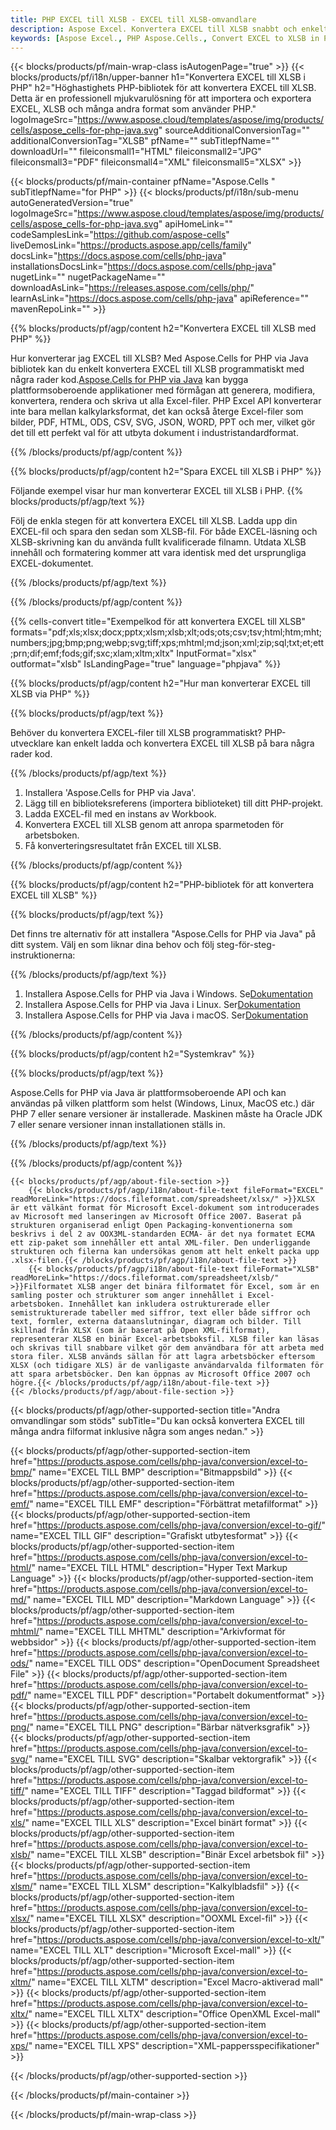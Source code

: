 ```yaml
---
title: PHP EXCEL till XLSB - EXCEL till XLSB-omvandlare
description: Aspose Excel. Konvertera EXCEL till XLSB snabbt och enkelt med Aspose.Cells. PHP EXCEL till XLSB. PHP Spara EXCEL till XLSB. Spara EXCEL som XLSB med PHP.
keywords: [Aspose Excel., PHP Aspose.Cells., Convert EXCEL to XLSB in PHP., Save EXCEL to XLSB using PHP., PHP EXCEL to XLSB saveformat., EXCEL to XLSB Converter., PHP Save EXCEL as XLSB]
---
```

{{< blocks/products/pf/main-wrap-class isAutogenPage="true" >}}
{{< blocks/products/pf/i18n/upper-banner h1="Konvertera EXCEL till XLSB i PHP" h2="Höghastighets PHP-bibliotek för att konvertera EXCEL till XLSB. Detta är en professionell mjukvarulösning för att importera och exportera EXCEL, XLSB och många andra format som använder PHP." logoImageSrc="https://www.aspose.cloud/templates/aspose/img/products/cells/aspose_cells-for-php-java.svg" sourceAdditionalConversionTag="" additionalConversionTag="XLSB" pfName="" subTitlepfName="" downloadUrl="" fileiconsmall1="HTML" fileiconsmall2="JPG" fileiconsmall3="PDF" fileiconsmall4="XML" fileiconsmall5="XLSX" >}}

{{< blocks/products/pf/main-container pfName="Aspose.Cells " subTitlepfName="for PHP" >}}
{{< blocks/products/pf/i18n/sub-menu autoGeneratedVersion="true" logoImageSrc="https://www.aspose.cloud/templates/aspose/img/products/cells/aspose_cells-for-php-java.svg" apiHomeLink="" codeSamplesLink="https://github.com/aspose-cells" liveDemosLink="https://products.aspose.app/cells/family" docsLink="https://docs.aspose.com/cells/php-java" installationsDocsLink="https://docs.aspose.com/cells/php-java" nugetLink="" nugetPackageName="" downloadAsLink="https://releases.aspose.com/cells/php/" learnAsLink="https://docs.aspose.com/cells/php-java" apiReference="" mavenRepoLink="" >}}


{{% blocks/products/pf/agp/content h2="Konvertera EXCEL till XLSB med PHP" %}}

 Hur konverterar jag EXCEL till XLSB? Med Aspose.Cells for PHP via Java bibliotek kan du enkelt konvertera EXCEL till XLSB programmatiskt med några rader kod.[Aspose.Cells for PHP via Java](https://products.aspose.com/cells/php-java/) kan bygga plattformsoberoende applikationer med förmågan att generera, modifiera, konvertera, rendera och skriva ut alla Excel-filer. PHP Excel API konverterar inte bara mellan kalkylarksformat, det kan också återge Excel-filer som bilder, PDF, HTML, ODS, CSV, SVG, JSON, WORD, PPT och mer, vilket gör det till ett perfekt val för att utbyta dokument i industristandardformat.
 
{{% /blocks/products/pf/agp/content %}}

{{% blocks/products/pf/agp/content h2="Spara EXCEL till XLSB i PHP" %}}

Följande exempel visar hur man konverterar EXCEL till XLSB i PHP.
{{% blocks/products/pf/agp/text %}}

Följ de enkla stegen för att konvertera EXCEL till XLSB. Ladda upp din EXCEL-fil och spara den sedan som XLSB-fil. För både EXCEL-läsning och XLSB-skrivning kan du använda fullt kvalificerade filnamn. Utdata XLSB innehåll och formatering kommer att vara identisk med det ursprungliga EXCEL-dokumentet.

{{% /blocks/products/pf/agp/text %}}

{{% /blocks/products/pf/agp/content %}}

{{% cells-convert title="Exempelkod för att konvertera EXCEL till XLSB" formats="pdf;xls;xlsx;docx;pptx;xlsm;xlsb;xlt;ods;ots;csv;tsv;html;htm;mht;numbers;jpg;bmp;png;webp;svg;tiff;xps;mhtml;md;json;xml;zip;sql;txt;et;ett;prn;dif;emf;fods;gif;sxc;xlam;xltm;xltx" InputFormat="xlsx" outformat="xlsb" IsLandingPage="true" language="phpjava" %}}

{{% blocks/products/pf/agp/content h2="Hur man konverterar EXCEL till XLSB via PHP" %}}

{{% blocks/products/pf/agp/text %}}

Behöver du konvertera EXCEL-filer till XLSB programmatiskt? PHP-utvecklare kan enkelt ladda och konvertera EXCEL till XLSB på bara några rader kod.

{{% /blocks/products/pf/agp/text %}}

1.  Installera 'Aspose.Cells for PHP via Java'.
1.  Lägg till en biblioteksreferens (importera biblioteket) till ditt PHP-projekt.
1.  Ladda EXCEL-fil med en instans av Workbook.
1.  Konvertera EXCEL till XLSB genom att anropa sparmetoden för arbetsboken.
1.  Få konverteringsresultatet från EXCEL till XLSB.

{{% /blocks/products/pf/agp/content %}}

{{% blocks/products/pf/agp/content h2="PHP-bibliotek för att konvertera EXCEL till XLSB" %}}

{{% blocks/products/pf/agp/text %}}

Det finns tre alternativ för att installera "Aspose.Cells for PHP via Java" på ditt system. Välj en som liknar dina behov och följ steg-för-steg-instruktionerna:

{{% /blocks/products/pf/agp/text %}}

1.  Installera Aspose.Cells for PHP via Java i Windows. Se[Dokumentation](https://docs.aspose.com/cells/php-java/setup-and-installation-guidelines/#windows)
1.  Installera Aspose.Cells for PHP via Java i Linux. Ser[Dokumentation](https://docs.aspose.com/cells/php-java/setup-and-installation-guidelines/#linux)
1.  Installera Aspose.Cells for PHP via Java i macOS. Ser[Dokumentation](https://docs.aspose.com/cells/php-java/setup-and-installation-guidelines/#mac)

{{% /blocks/products/pf/agp/content %}}

{{% blocks/products/pf/agp/content h2="Systemkrav" %}}

{{% blocks/products/pf/agp/text %}}

Aspose.Cells for PHP via Java är plattformsoberoende API och kan användas på vilken plattform som helst (Windows, Linux, MacOS etc.) där PHP 7 eller senare versioner är installerade. Maskinen måste ha Oracle JDK 7 eller senare versioner innan installationen ställs in.
 
{{% /blocks/products/pf/agp/text %}}


{{% /blocks/products/pf/agp/content %}}

<!-- aboutfile Starts -->
    {{< blocks/products/pf/agp/about-file-section >}}
        {{< blocks/products/pf/agp/i18n/about-file-text fileFormat="EXCEL" readMoreLink="https://docs.fileformat.com/spreadsheet/xlsx/" >}}XLSX är ett välkänt format för Microsoft Excel-dokument som introducerades av Microsoft med lanseringen av Microsoft Office 2007. Baserat på strukturen organiserad enligt Open Packaging-konventionerna som beskrivs i del 2 av OOX3ML-standarden ECMA- är det nya formatet ECMA ett zip-paket som innehåller ett antal XML-filer. Den underliggande strukturen och filerna kan undersökas genom att helt enkelt packa upp .xlsx-filen.{{< /blocks/products/pf/agp/i18n/about-file-text >}}
        {{< blocks/products/pf/agp/i18n/about-file-text fileFormat="XLSB" readMoreLink="https://docs.fileformat.com/spreadsheet/xlsb/" >}}Filformatet XLSB anger det binära filformatet för Excel, som är en samling poster och strukturer som anger innehållet i Excel-arbetsboken. Innehållet kan inkludera ostrukturerade eller semistrukturerade tabeller med siffror, text eller både siffror och text, formler, externa dataanslutningar, diagram och bilder. Till skillnad från XLSX (som är baserat på Open XML-filformat), representerar XLSB en binär Excel-arbetsboksfil. XLSB filer kan läsas och skrivas till snabbare vilket gör dem användbara för att arbeta med stora filer. XLSB används sällan för att lagra arbetsböcker eftersom XLSX (och tidigare XLS) är de vanligaste användarvalda filformaten för att spara arbetsböcker. Den kan öppnas av Microsoft Office 2007 och högre.{{< /blocks/products/pf/agp/i18n/about-file-text >}}
    {{< /blocks/products/pf/agp/about-file-section >}}
<!-- aboutfile Ends -->

{{< blocks/products/pf/agp/other-supported-section title="Andra omvandlingar som stöds" subTitle="Du kan också konvertera EXCEL till många andra filformat inklusive några som anges nedan." >}}

{{< blocks/products/pf/agp/other-supported-section-item href="https://products.aspose.com/cells/php-java/conversion/excel-to-bmp/" name="EXCEL TILL BMP" description="Bitmappsbild" >}}
{{< blocks/products/pf/agp/other-supported-section-item href="https://products.aspose.com/cells/php-java/conversion/excel-to-emf/" name="EXCEL TILL EMF" description="Förbättrat metafilformat" >}}
{{< blocks/products/pf/agp/other-supported-section-item href="https://products.aspose.com/cells/php-java/conversion/excel-to-gif/" name="EXCEL TILL GIF" description="Grafiskt utbytesformat" >}}
{{< blocks/products/pf/agp/other-supported-section-item href="https://products.aspose.com/cells/php-java/conversion/excel-to-html/" name="EXCEL TILL HTML" description="Hyper Text Markup Language" >}}
{{< blocks/products/pf/agp/other-supported-section-item href="https://products.aspose.com/cells/php-java/conversion/excel-to-md/" name="EXCEL TILL MD" description="Markdown Language" >}}
{{< blocks/products/pf/agp/other-supported-section-item href="https://products.aspose.com/cells/php-java/conversion/excel-to-mhtml/" name="EXCEL TILL MHTML" description="Arkivformat för webbsidor" >}}
{{< blocks/products/pf/agp/other-supported-section-item href="https://products.aspose.com/cells/php-java/conversion/excel-to-ods/" name="EXCEL TILL ODS" description="OpenDocument Spreadsheet File" >}}
{{< blocks/products/pf/agp/other-supported-section-item href="https://products.aspose.com/cells/php-java/conversion/excel-to-pdf/" name="EXCEL TILL PDF" description="Portabelt dokumentformat" >}}
{{< blocks/products/pf/agp/other-supported-section-item href="https://products.aspose.com/cells/php-java/conversion/excel-to-png/" name="EXCEL TILL PNG" description="Bärbar nätverksgrafik" >}}
{{< blocks/products/pf/agp/other-supported-section-item href="https://products.aspose.com/cells/php-java/conversion/excel-to-svg/" name="EXCEL TILL SVG" description="Skalbar vektorgrafik" >}}
{{< blocks/products/pf/agp/other-supported-section-item href="https://products.aspose.com/cells/php-java/conversion/excel-to-tiff/" name="EXCEL TILL TIFF" description="Taggad bildformat" >}}
{{< blocks/products/pf/agp/other-supported-section-item href="https://products.aspose.com/cells/php-java/conversion/excel-to-xls/" name="EXCEL TILL XLS" description="Excel binärt format" >}}
{{< blocks/products/pf/agp/other-supported-section-item href="https://products.aspose.com/cells/php-java/conversion/excel-to-xlsb/" name="EXCEL TILL XLSB" description="Binär Excel arbetsbok fil" >}}
{{< blocks/products/pf/agp/other-supported-section-item href="https://products.aspose.com/cells/php-java/conversion/excel-to-xlsm/" name="EXCEL TILL XLSM" description="Kalkylbladsfil" >}}
{{< blocks/products/pf/agp/other-supported-section-item href="https://products.aspose.com/cells/php-java/conversion/excel-to-xlsx/" name="EXCEL TILL XLSX" description="OOXML Excel-fil" >}}
{{< blocks/products/pf/agp/other-supported-section-item href="https://products.aspose.com/cells/php-java/conversion/excel-to-xlt/" name="EXCEL TILL XLT" description="Microsoft Excel-mall" >}}
{{< blocks/products/pf/agp/other-supported-section-item href="https://products.aspose.com/cells/php-java/conversion/excel-to-xltm/" name="EXCEL TILL XLTM" description="Excel Macro-aktiverad mall" >}}
{{< blocks/products/pf/agp/other-supported-section-item href="https://products.aspose.com/cells/php-java/conversion/excel-to-xltx/" name="EXCEL TILL XLTX" description="Office OpenXML Excel-mall" >}}
{{< blocks/products/pf/agp/other-supported-section-item href="https://products.aspose.com/cells/php-java/conversion/excel-to-xps/" name="EXCEL TILL XPS" description="XML-pappersspecifikationer" >}}

{{< /blocks/products/pf/agp/other-supported-section >}}

{{< /blocks/products/pf/main-container >}}
    
{{< /blocks/products/pf/main-wrap-class >}}
